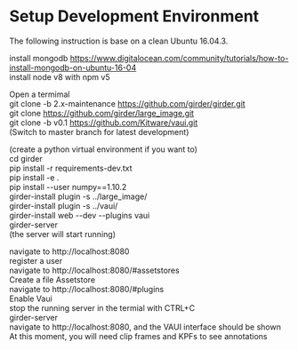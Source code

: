 # Setup Development Environment  
  
The following instruction is base on a clean Ubuntu 16.04.3.  
  
install mongodb https://www.digitalocean.com/community/tutorials/how-to-install-mongodb-on-ubuntu-16-04  
install node v8 with npm v5  
  
Open a termimal  
git clone -b 2.x-maintenance https://github.com/girder/girder.git  
git clone https://github.com/girder/large_image.git  
git clone -b v0.1 https://github.com/Kitware/vaui.git  
(Switch to master branch for latest development)  
  
(create a python virtual environment if you want to)  
cd girder  
pip install -r requirements-dev.txt  
pip install -e .  
pip install --user numpy==1.10.2  
girder-install plugin -s ../large_image/  
girder-install plugin -s ../vaui/  
girder-install web --dev --plugins vaui  
girder-server  
(the server will start running)  
  
navigate to http://localhost:8080  
register a user  
navigate to http://localhost:8080/#assetstores  
Create a file Assetstore  
navigate to http://localhost:8080/#plugins  
Enable Vaui  
stop the running server in the termial with CTRL+C  
girder-server  
navigate to http://localhost:8080, and the VAUI interface should be shown  
At this moment, you will need clip frames and KPFs to see annotations  
